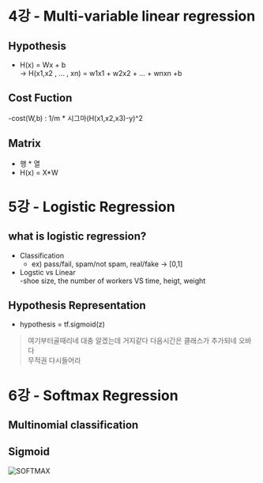 # 4강 - Multi-variable linear regression
## Hypothesis
- H(x) = Wx + b  
  -> H(x1,x2 , ... , xn) = w1x1 + w2x2 + ... + wnxn +b
## Cost Fuction
-cost(W,b) : 1/m * 시그마(H(x1,x2,x3)-y)^2
## Matrix
- 행 * 열  
- H(x) = X*W

# 5강 - Logistic Regression
## what is logistic regression?
- Classification  
  - ex) pass/fail, spam/not spam, real/fake -> [0,1]
- Logstic vs Linear  
  -shoe size, the number of workers VS time, heigt, weight
## Hypothesis Representation
- hypothesis = tf.sigmoid(z)
> 여기부터골때리네
> 대충 알겠는데 거지같다 다음시간은 클래스가 추가되네 오바다  
> 무적권 다시들어라

# 6강 - Softmax Regression
## Multinomial classification 
## Sigmoid  
![SOFTMAX](C:\Users\alex6\OneDrive\문서\코딩\텐서플로우\사진\softmax.jpg)
